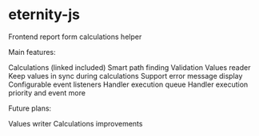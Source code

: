 # eternity-js
Frontend report form calculations helper

Main features:

Calculations (linked included)
Smart path finding
Validation
Values reader
Keep values in sync during calculations
Support error message display
Configurable event listeners
Handler execution queue
Handler execution priority
and event more



Future plans:

Values writer
Calculations improvements
